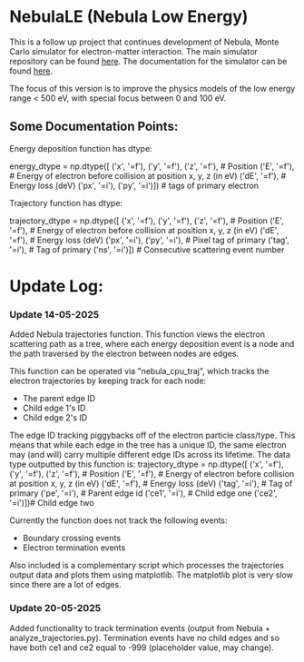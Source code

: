 # NebulaLE (Nebula Low Energy)

This is a follow up project that continues development of Nebula, Monte Carlo simulator for electron-matter interaction. 
The main simulator repository can be found [here](https://github.com/Nebula-simulator/Nebula).
The documentation for the simulator can be found [here](https://nebula-simulator.github.io).

The focus of this version is to improve the physics models of the low energy range < 500 eV, with special focus between 0 and 100 eV.


## Some Documentation Points:

Energy deposition function has dtype:

energy_dtype = np.dtype([
    ('x',  '=f'), ('y',  '=f'), ('z',  '=f'), # Position
    ('E',  '=f'), # Energy of electron before collision at position x, y, z (in eV)
    ('dE',  '=f'), # Energy loss (deV)
    ('px', '=i'), ('py', '=i')]) # tags of primary electron
	
Trajectory function has dtype:

trajectory_dtype = np.dtype([
    ('x',  '=f'), ('y',  '=f'), ('z',  '=f'), # Position
    ('E',  '=f'), # Energy of electron before collision at position x, y, z (in eV)
    ('dE',  '=f'), # Energy loss (deV)
    ('px', '=i'), ('py', '=i'), # Pixel tag of primary
    ('tag', '=i'), # Tag of primary
    ('ns', '=i')]) # Consecutive scattering event number

# Update Log:
### Update 14-05-2025
Added Nebula trajectories function. This function views the electron scattering path as a tree, where each energy deposition event is a node and the path traversed by the electron between nodes are edges.

This function can be operated via "nebula_cpu_traj", which tracks the electron trajectories by keeping track for each node:
- The parent edge ID
- Child edge 1's ID
- Child edge 2's ID

The edge ID tracking piggybacks off of the electron particle class/type. This means that while each edge in the tree has a unique ID, the same electron may (and will) carry multiple different edge IDs across its lifetime.
The data type outputted by this function is:
trajectory_dtype = np.dtype([
        ('x',  '=f'), ('y',  '=f'), ('z',  '=f'), # Position
        ('E',  '=f'), # Energy of electron before collision at position x, y, z (in eV)
        ('dE',  '=f'), # Energy loss (deV)
        ('tag', '=i'), # Tag of primary
        ('pe', '=i'),  # Parent edge id
        ('ce1', '=i'), # Child edge one
        ('ce2', '=i')])# Child edge two 

Currently the function does not track the following events:
- Boundary crossing events
- Electron termination events

Also included is a complementary script which processes the trajectories output data and plots them using matplotlib. The matplotlib plot is very slow since there are a lot of edges.

### Update 20-05-2025

Added functionality to track termination events (output from Nebula + analyze_trajectories.py). Termination events have no child edges and so have both ce1 and ce2 equal to -999 (placeholder value, may change).